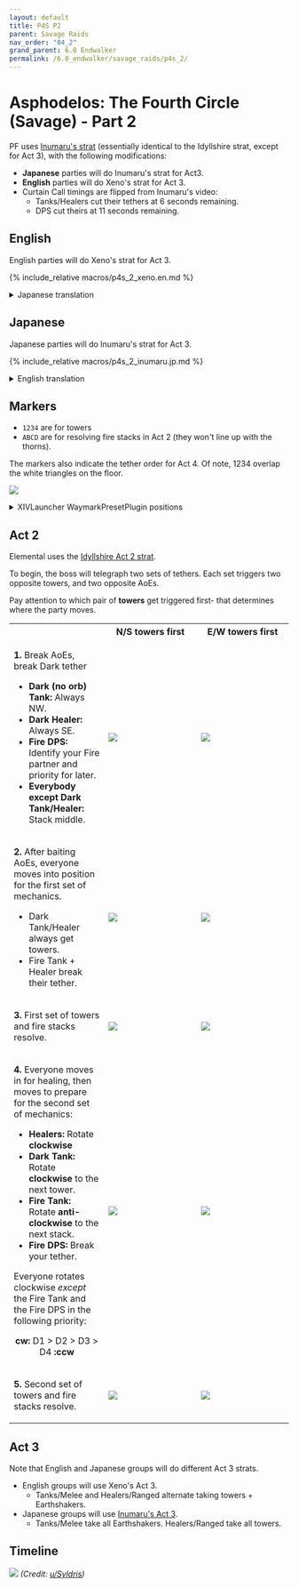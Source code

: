 ```yaml
---
layout: default
title: P4S P2
parent: Savage Raids
nav_order: "04_2"
grand_parent: 6.0 Endwalker
permalink: /6.0_endwalker/savage_raids/p4s_2/
---
```


# Asphodelos: The Fourth Circle (Savage) - Part 2

PF uses [Inumaru's strat](https://youtu.be/1sfnBHXf2nA) (essentially identical to the Idyllshire strat, except for Act 3), with the following modifications:

- **Japanese** parties will do Inumaru's strat for Act3.
- **English** parties will do Xeno's strat for Act 3.
- Curtain Call timings are flipped from Inumaru's video:
  - Tanks/Healers cut their tethers at 6 seconds remaining.
  - DPS cut theirs at 11 seconds remaining.

## English

English parties will do Xeno's strat for Act 3.

{% include_relative macros/p4s_2_xeno.en.md %}

<details markdown=block>
<summary>Japanese translation</summary>

{% include_relative macros/p4s_2_xeno.jp.md %}

</details>

## Japanese

Japanese parties will do Inumaru's strat for Act 3.

{% include_relative macros/p4s_2_inumaru.jp.md %}

<details markdown=block>
<summary>English translation</summary>

{% include_relative macros/p4s_2_inumaru.en.md %}

</details>

## Markers

- `1234` are for towers
- `ABCD` are for resolving fire stacks in Act 2 (they won't line up with the
  thorns).

The markers also indicate the tether order for Act 4. Of note, 1234 overlap the
white triangles on the floor.

![]({{site.baseurl}}/images/6.0_endwalker/p4s_2/markers.jpg)
<details markdown=block>
<summary>XIVLauncher WaymarkPresetPlugin positions</summary>

```json
{
  "Name":"P4S P2",
  "MapID":801,
  "A":{"X":105.0,"Y":0.0,"Z":85.0,"ID":0,"Active":true},
  "B":{"X":115.0,"Y":0.0,"Z":105.0,"ID":1,"Active":true},
  "C":{"X":95.0,"Y":0.0,"Z":115.0,"ID":2,"Active":true},
  "D":{"X":85.0,"Y":0.0,"Z":95.0,"ID":3,"Active":true},
  "One":{"X":98.5,"Y":0.0,"Z":81.5,"ID":4,"Active":true},
  "Two":{"X":118.5,"Y":0.0,"Z":98.5,"ID":5,"Active":true},
  "Three":{"X":101.5,"Y":0.0,"Z":118.5,"ID":6,"Active":true},
  "Four":{"X":81.5,"Y":0.0,"Z":101.5,"ID":7,"Active":true}
}
```

</details>

## Act 2

Elemental uses the [Idyllshire Act 2 strat](https://youtu.be/1sfnBHXf2nA?t=278).

To begin, the boss will telegraph two sets of tethers. Each set triggers two
opposite towers, and two opposite AoEs.

Pay attention to which pair of **towers** get triggered first- that determines
where the party moves.

<table>
  <th></th>
  <th style="text-align:center">N/S towers first</th>
  <th style="text-align:center">E/W towers first</th>
  <tr>
    <td width="34%">
      <p><b>1.</b> Break AoEs, break Dark tether</p>
      <ul>
        <li><b>Dark (no orb) Tank:</b> Always NW.</li>
        <li><b>Dark Healer:</b> Always SE.</li>
        <li><b>Fire DPS:</b> Identify your Fire partner and priority for later.</li>
        <li><b>Everybody except Dark Tank/Healer:</b> Stack middle.</li>
      </ul>
    </td>
	  <td width="33%">
      <img src="{{site.baseurl}}/images/6.0_endwalker/p4s_2/act_2_1a.jpg">
    </td>
    <td>
      <img src="{{site.baseurl}}/images/6.0_endwalker/p4s_2/act_2_1b.jpg">
    </td>
  </tr>
  <tr>
    <td>
      <p><b>2.</b> After baiting AoEs, everyone moves into position for the
      first set of mechanics.</p>
      <ul>
        <li>Dark Tank/Healer always get towers.</li>
        <li>Fire Tank + Healer break their tether.</li>
      </ul>
    </td>
	  <td width="33%">
      <img src="{{site.baseurl}}/images/6.0_endwalker/p4s_2/act_2_2a.jpg">
    </td>
    <td>
      <img src="{{site.baseurl}}/images/6.0_endwalker/p4s_2/act_2_2b.jpg">
    </td>
  </tr>
  <tr>
    <td>
      <p><b>3.</b> First set of towers and fire stacks resolve.</p>
    </td>
	  <td width="33%">
      <img src="{{site.baseurl}}/images/6.0_endwalker/p4s_2/act_2_3a.jpg">
    </td>
    <td>
      <img src="{{site.baseurl}}/images/6.0_endwalker/p4s_2/act_2_3b.jpg">
    </td>
  </tr>
  <tr>
    <td>
      <p><b>4.</b> Everyone moves in for healing, then moves to prepare for the
      second set of mechanics:</p>
      <ul>
        <li><b>Healers:</b> Rotate <b>clockwise</b></li>
        <li><b>Dark Tank:</b> Rotate <b>clockwise</b> to the next tower.</li>
        <li><b>Fire Tank:</b> Rotate <b>anti-clockwise</b> to the next stack.</li>
        <li><b>Fire DPS:</b> Break your tether.</li>
      </ul>
      <p>Everyone rotates clockwise <em>except</em> the Fire Tank and the Fire
      DPS in the following priority:</p>
      <p style="text-align:center"><b>cw:</b> D1 > D2 > D3 > D4 <b>:ccw</b></p>
    </td>
	  <td width="33%">
      <img src="{{site.baseurl}}/images/6.0_endwalker/p4s_2/act_2_4a.jpg">
    </td>
    <td>
      <img src="{{site.baseurl}}/images/6.0_endwalker/p4s_2/act_2_4b.jpg">
    </td>
  </tr>
  <tr>
    <td>
      <p><b>5.</b> Second set of towers and fire stacks resolve.</p>
    </td>
	  <td width="33%">
      <img src="{{site.baseurl}}/images/6.0_endwalker/p4s_2/act_2_5a.jpg">
    </td>
    <td>
      <img src="{{site.baseurl}}/images/6.0_endwalker/p4s_2/act_2_5b.jpg">
    </td>
  </tr>
</table>


## Act 3

Note that English and Japanese groups will do different Act 3 strats.

- English groups will use Xeno's Act 3.
  - Tanks/Melee and Healers/Ranged alternate taking towers + Earthshakers.
- Japanese groups will use [Inumaru's Act 3](https://youtu.be/1sfnBHXf2nA?t=627).
  - Tanks/Melee take all Earthshakers. Healers/Ranged take all towers.

## Timeline

![](https://preview.redd.it/tskvunw5vvb81.png?width=3200&format=png&auto=webp&s=ca69a6132e5aac040f4afd7c21c55bfa6a95c860)
*(Credit: [u/Syldris](https://www.reddit.com/r/ffxiv/comments/s3yfu8/p4s_rotation_and_timeline/))*

<script data-goatcounter="https://xivjpraids.goatcounter.com/count"
        async src="//gc.zgo.at/count.js"></script>
